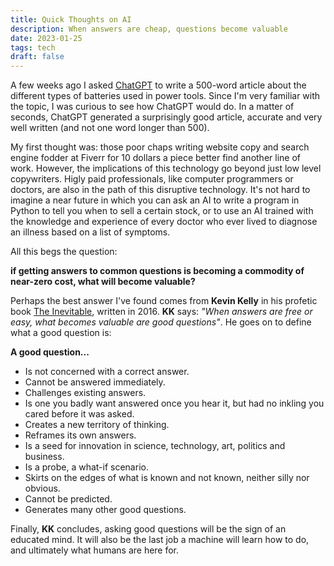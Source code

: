 ```yaml
---
title: Quick Thoughts on AI 
description: When answers are cheap, questions become valuable
date: 2023-01-25
tags: tech
draft: false
---
```


A few weeks ago I asked [ChatGPT](https://openai.com/blog/chatgpt/) to write a 500-word article about the different types of batteries used in power tools. Since I'm very familiar with the topic, I was curious to see how ChatGPT would do. In a matter of seconds, ChatGPT generated a surprisingly good article, accurate and very well written (and not one word longer than 500). 

My first thought was: those poor chaps writing website copy and search engine fodder at Fiverr for 10 dollars a piece better find another line of work. However, the implications of this technology go beyond just low level copywriters. Higly paid professionals, like computer programmers or doctors, are also in the path of this disruptive technology. It's not hard to imagine a near future in which you can ask an AI to write a program in Python to tell you when to sell a certain stock, or to use an AI trained with the knowledge and experience of every doctor who ever lived to diagnose an illness based on a list of symptoms. 


All this begs the question: 

**if getting answers to common questions is becoming a commodity of near-zero cost, what will become valuable?**

Perhaps the best answer I've found comes from **Kevin Kelly** in his profetic book [The Inevitable](https://kk.org/books/the-inevitable), written in 2016. **KK** says: *"When answers are free or easy, what becomes valuable are good questions"*. He goes on to define what a good question is:

**A good question...**

* Is not concerned with a correct answer.
* Cannot be answered immediately.
* Challenges existing answers.
* Is one you badly want answered once you hear it, but had no inkling you cared before it was asked.
* Creates a new territory of thinking.
* Reframes its own answers.
* Is a seed for innovation in science, technology, art, politics and business.
* Is a probe, a what-if scenario.
* Skirts on the edges of what is known and not known, neither silly nor obvious.
* Cannot be predicted.
* Generates many other good questions.

Finally, **KK** concludes, asking good questions will be the sign of an educated mind. It will also be the last job a machine will learn how to do, and ultimately what humans are here for. 